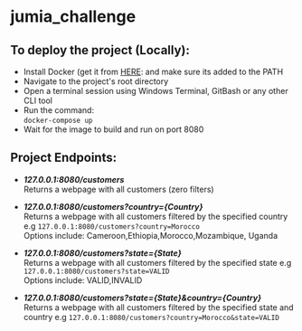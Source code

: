 # jumia_challenge


## To deploy the project (Locally):<br>
 - Install Docker (get it from [HERE](https://docs.docker.com/get-docker/):  and make sure its added to the PATH
 - Navigate to the project's root directory
 - Open a terminal session using Windows Terminal, GitBash or any other CLI tool 
 - Run the command:<br>
   ```docker-compose up ``` 
 - Wait for the image to build and run on port 8080

## Project Endpoints:<br>
 - ***127.0.0.1:8080/customers***<br>
   Returns a webpage with all customers (zero filters)
 - ***127.0.0.1:8080/customers?country={Country}***<br>
   Returns a webpage with all customers filtered by the specified country e.g ```127.0.0.1:8080/customers?country=Morocco```<br>
   Options include: Cameroon,Ethiopia,Morocco,Mozambique, Uganda
   
 - ***127.0.0.1:8080/customers?state={State}***<br>
   Returns a webpage with all customers filtered by the specified state e.g  ```127.0.0.1:8080/customers?state=VALID```<br>
   Options include: VALID,INVALID
   
   
 - ***127.0.0.1:8080/customers?state={State}&country={Country}***<br>
   Returns a webpage with all customers filtered by the specified state and country e.g  ```127.0.0.1:8080/customers?country=Morocco&state=VALID```
   

